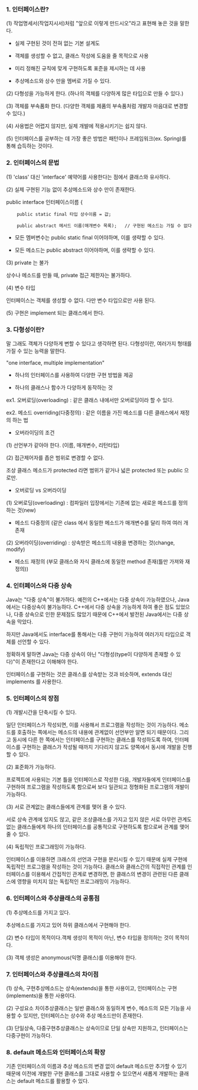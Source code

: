 ### 1. 인터페이스란?

 

(1) 작업명세서(작업지시서)처럼 "앞으로 이렇게 만드시오"라고 표현해 놓은 것을 말한다.

- 실제 구현된 것이 전혀 없는 기본 설계도

- 객체를 생성할 수 없고, 클래스 작성에 도움을 줄 목적으로 사용

- 미리 정해진 규칙에 맞게 구현하도록 표준을 제시하는 데 사용

- 추상메소드와 상수 만을 멤버로 가질 수 있다.

 

(2) 다형성을 가능하게 한다. (하나의 객체를 다양하게 많은 타입으로 만들 수 있다.)

 

(3) 객체를 부속품화 한다. (다양한 객체를 제품의 부속품처럼 개발자 마음대로 변경할 수 있다.)

 

(4) 사용법은 어렵지 않지만, 실제 개발에 적용시키기는 쉽지 않다.

 

(5) 인터페이스를 공부하는 데 가장 좋은 방법은 패턴이나 프레임워크(ex. Spring)를 통해 습득하는 것이다.

 

 

### 2. 인터페이스의 문법

 

(1) 'class' 대신 'interface' 예약어를 사용한다는 점에서 클래스와 유사하다.

 

(2) 실제 구현된 기능 없이 추상메소드와 상수 만이 존재한다.

public interface 인터페이스이름 {

        public static final 타입 상수이름 = 값;

        public abstract 메서드 이름(매개변수 목록);   // 구현된 메소드는 가질 수 없다

 

* 모든 멤버변수는 public static final 이어야하며, 이를 생략할 수 있다.

* 모든 메소드는 public abstract 이어야하며, 이를 생략할 수 있다.

 

(3) private 는 불가 

상수나 메소드를 만들 때, private 접근 제한자는 불가하다.

 

(4) 변수 타입

인터페이스는 객체를 생성할 수 없다. 다만 변수 타입으로만 사용 된다.

 

(5) 구현은 implement 되는 클래스에서 한다.

 

 

### 3. 다형성이란?

말 그래도 객체가 다양하게 변할 수 있다고 생각하면 된다. 다형성이란, 여러가지 형태를 가질 수 있는 능력을 말한다.

 

"one interface, multiple implementation"

* 하나의 인터페이스를 사용하여 다양한 구현 방법을 제공

* 하나의 클래스나 함수가 다양하게 동작하는 것

 

ex1. 오버로딩(overloading) : 같은 클래스 내에서만 오버로딩이라 할 수 있다.

ex2. 메소드 overriding(다중정의) : 같은 이름을 가진 메소드를 다른 클래스에서 재정의 하는 법

 

* 오버라이딩의 조건

(1) 선언부가 같아야 한다. (이름, 매개변수, 리턴타입)

(2) 접근제어자를 좁은 범위로 변경할 수 없다.

조상 클래스 메소드가 protected 라면 범위가 같거나 넓은 protected 또는 public 으로만.

 

* 오버로딩 vs 오버라이딩

(1) 오버로딩(overloading) : 컴파일러 입장에서는 기존에 없는 새로운 메소드를 정의하는 것(new)

- 메소드 다중정의 (같은 class 에서 동일한 메소드가 매개변수를 달리 하여 여러 개 존재

(2) 오버라이딩(overriding) : 상속받은 메소드의 내용을 변경하는 것(change, modify)

- 메소드 재정의 (부모 클래스와 자식 클래스에 동일한 method 존재(틀만 가져와 재정의))

 

 

### 4. 인터페이스와 다중 상속

Java는 "다중 상속"이 불가하다. 예전의 C++에서는 다중 상속이 가능하였으나, Java에서는 다중상속이 불가능하다. C++에서 다중 상속을 가능하게 하여 좋은 점도 있었으나, 다중 상속으로 인한 문제점도 많았기 때문에 C++에서 발전된 Java에서는 다중 상속을 막았다.

하지만 Java에서도 interface를 통해서는 다중 구현이 가능하여 여러가지 타입으로 객체를 선언할 수 있다.

정확하게 말하면 Java는 다중 상속이 아닌 "다형성(type이 다양하게 존재할 수 있다)"이 존재한다고 이해해야 한다.

인터페이스를 구현하는 것은 클래스를 상속받는 것과 비슷하며, extends 대신 implements 를 사용한다.

 

 

### 5. 인터페이스의 장점

 

(1) 개발시간을 단축시킬 수 있다.

일단 인터페이스가 작성되면, 이를 사용해서 프로그램을 작성하는 것이 가능하다. 메소드를 호출하는 쪽에서는 메소드의 내용에 관계없이 선언부만 알면 되기 때문이다. 그리고 동시에 다른 한 쪽에서는 인터페이스를 구현하는 클래스를 작성하도록 하여, 인터페이스를 구현하는 클래스가 작성될 때까지 기다리지 않고도 양쪽에서 동시에 개발을 진행할 수 있다.

 

(2) 표준화가 가능하다.

프로젝트에 사용되는 기본 틀을 인터페이스로 작성한 다음, 개발자들에게 인터페이스를 구현하여 프로그램을 작성하도록 함으로써 보다 일관되고 정형화된 프로그램의 개발이 가능하다.

 

(3) 서로 관계없는 클래스들에게 관계를 맺어 줄 수 있다.

서로 상속 관계에 있지도 않고, 같은 조상클래스를 가지고 있지 않은 서로 아무런 관계도 없는 클래스들에게 하나의 인터페이스를 공통적으로 구현하도록 함으로써 관계를 맺어 줄 수 있다.

 

(4) 독립적인 프로그래밍이 가능하다.

인터페이스를 이용하면 크래스의 선언과 구현을 분리시킬 수 있기 때문에 실제 구현에 독립적인 프로그램을 작성하는 것이 가능하다. 클래스와 클래스간의 직접적인 관계를 인터페이스를 이용해서 간접적인 관계로 변경하면, 한 클래스의 변경이 관련된 다른 클래스에 영향을 미치지 않는 독립적인 프로그래밍이 가능하다.

 

 

### 6. 인터페이스와 추상클래스의 공통점

 

(1) 추상메소드를 가지고 있다.

추상메소드를 가지고 있어 하위 클래스에서 구현해야 한다.

 

(2) 변수 타입이 목적이다.객체 생성이 목적이 아닌, 변수 타입을 정의하는 것이 목적이다.

 

(3) 객체 생성은 anonymous(익명 클래스)를 이용해야 한다.

 

 

### 7. 인터페이스와 추상클래스의 차이점

 

(1) 상속, 구현추상메소드는 상속(extends)을 통한 사용이고, 인터페이스는 구현(implements)을 통한 사용이다.

 

(2) 구성요소 차이추상클래스는 일반 클래스와 동일하게 변수, 메소드의 모든 기능을 사용할 수 있지만, 인터페이스는 상수와 추상 메소드만이 존재한다.

 

(3) 단일상속, 다중구현추상클래스는 상속이므로 단일 상속만 지원하고, 인터페이스는 다중구현이 가능하다.

 

 

### 8. default 메소드와 인터페이스의 확장

기존 인터페이스의 이름과 추상 메소드의 변경 없이 default 메소드만 추가할 수 있기 때문에 이전에 개발한 구현 클래스를 그대로 사용할 수 있으면서 새롭게 개발하는 클래스는 default 메소드를 활용할 수 있다.
